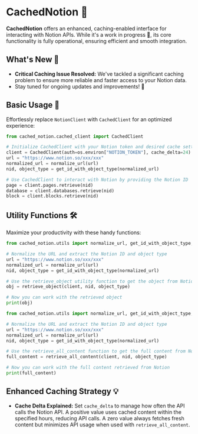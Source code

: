 # CachedNotion 🔧
**CachedNotion** offers an enhanced, caching-enabled interface for interacting with Notion APIs. While it's a work in progress 🚧, its core functionality is fully operational, ensuring efficient and smooth integration.

## What's New 🌟
- **Critical Caching Issue Resolved:** We've tackled a significant caching problem to ensure more reliable and faster access to your Notion data.
- Stay tuned for ongoing updates and improvements! 💼

## Basic Usage 📖
Effortlessly replace `NotionClient` with `CachedClient` for an optimized experience:
```python
from cached_notion.cached_client import CachedClient

# Initialize CachedClient with your Notion token and desired cache settings
client = CachedClient(auth=os.environ["NOTION_TOKEN"], cache_delta=24)
url = "https://www.notion.so/xxx/xxx"
normalized_url = normalize_url(url)
nid, object_type = get_id_with_object_type(normalized_url)

# Use CachedClient to interact with Notion by providing the Notion ID
page = client.pages.retrieve(nid)
database = client.databases.retrieve(nid)
block = client.blocks.retrieve(nid)
```

## Utility Functions 🛠️
Maximize your productivity with these handy functions:
```python
from cached_notion.utils import normalize_url, get_id_with_object_type, retrieve_object

# Normalize the URL and extract the Notion ID and object type
url = "https://www.notion.so/xxx/xxx"
normalized_url = normalize_url(url)
nid, object_type = get_id_with_object_type(normalized_url)

# Use the retrieve_object utility function to get the object from Notion
obj = retrieve_object(client, nid, object_type)

# Now you can work with the retrieved object
print(obj)
```

```python
from cached_notion.utils import normalize_url, get_id_with_object_type, retrieve_all_content

# Normalize the URL and extract the Notion ID and object type
url = "https://www.notion.so/xxx/xxx"
normalized_url = normalize_url(url)
nid, object_type = get_id_with_object_type(normalized_url)

# Use the retrieve_all_content function to get the full content from Notion
full_content = retrieve_all_content(client, nid, object_type)

# Now you can work with the full content retrieved from Notion
print(full_content)
```

## Enhanced Caching Strategy 💡
- **Cache Delta Explained:** Set `cache_delta` to manage how often the API calls the Notion API. A positive value uses cached content within the specified hours, reducing API calls. A zero value always fetches fresh content but minimizes API usage when used with `retrieve_all_content`.
